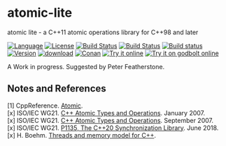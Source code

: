 # atomic-lite

atomic lite - a C++11 atomic operations library for C++98 and later

[![Language](https://img.shields.io/badge/C%2B%2B-98/11/14/17-blue.svg)](https://en.wikipedia.org/wiki/C%2B%2B#Standardization) [![License](https://img.shields.io/badge/license-BSL-blue.svg)](https://opensource.org/licenses/BSL-1.0) [![Build Status](https://github.com/martinmoene/atomic-lite/actions/workflows/ci.yml/badge.svg)](https://github.com/martinmoene/atomic-lite/actions/workflows/ci.yml) [![Build Status](https://travis-ci.org/martinmoene/atomic-lite.svg?branch=master)](https://travis-ci.org/martinmoene/atomic-lite) [![Build status](https://ci.appveyor.com/api/projects/status/gpmw4gt271itoy2n?svg=true)](https://ci.appveyor.com/project/martinmoene/atomic-lite) [![Version](https://badge.fury.io/gh/martinmoene%2Fany-lite.svg)](https://github.com/martinmoene/atomic-lite/releases) [![download](https://img.shields.io/badge/latest-download-blue.svg)](https://raw.githubusercontent.com/martinmoene/atomic-lite/master/include/nonstd/atomic.hpp) [![Conan](https://img.shields.io/badge/on-conan-blue.svg)](https://bintray.com/martinmoene/nonstd-lite/atomic-lite%3Anonstd-lite/_latestVersion) [![Try it online](https://img.shields.io/badge/on-wandbox-blue.svg)](https://wandbox.org/permlink/GzoTkzwF7t5ncDg0) [![Try it on godbolt online](https://img.shields.io/badge/on-godbolt-blue.svg)](https://godbolt.org/z/vMueSf)

A Work in progress. Suggested by Peter Featherstone.

## Notes and References

[1] CppReference. [Atomic](http://en.cppreference.com/w/cpp/utility/atomic).  
[x] ISO/IEC WG21. [C++ Atomic Types and Operations](https://wg21.link/n2145). January 2007.  
[x] ISO/IEC WG21. [C++ Atomic Types and Operations](https://wg21.link/n2393). September 2007.  
[x] ISO/IEC WG21. [P1135, The C++20 Synchronization Library](http://wg21.link/p1135). June 2018.  
[x] H. Boehm. [Threads and memory model for C++](https://hboehm.info/c++mm/).  
